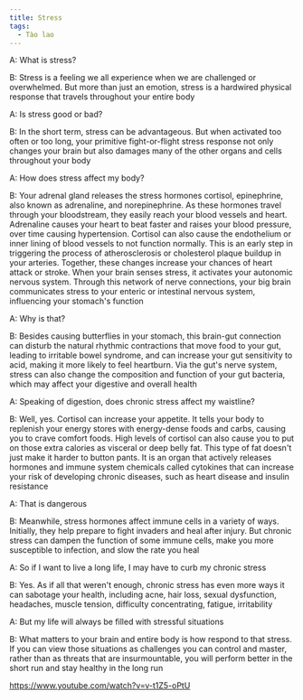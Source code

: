 ```yaml
---
title: Stress
tags:
  - Tào lao
---
```


A: What is stress?

B: Stress is a feeling we all experience when we are challenged or overwhelmed. But more than just an emotion, stress is a hardwired physical response that travels throughout your entire body

A: Is stress good or bad?

B: In the short term, stress can be advantageous. But when activated too often or too long, your primitive fight-or-flight stress response not only changes your brain but also damages many of the other organs and cells throughout your body

A: How does stress affect my body?

B: Your adrenal gland releases the stress hormones cortisol, epinephrine, also known as adrenaline, and norepinephrine. As these hormones travel through your bloodstream, they easily reach your blood vessels and heart. Adrenaline causes your heart to beat faster and raises your blood pressure, over time causing hypertension. Cortisol can also cause the endothelium or inner lining of blood vessels to not function normally. This is an early step in triggering the process of atherosclerosis or cholesterol plaque buildup in your arteries. Together, these changes increase your chances of heart attack or stroke. When your brain senses stress, it activates your autonomic nervous system. Through this network of nerve connections, your big brain communicates stress to your enteric or intestinal nervous system, influencing your stomach's function

A: Why is that?

B: Besides causing butterflies in your stomach, this brain-gut connection can disturb the natural rhythmic contractions that move food to your gut, leading to irritable bowel syndrome, and can increase your gut sensitivity to acid, making it more likely to feel heartburn. Via the gut's nerve system, stress can also change the composition and function of your gut bacteria, which may affect your digestive and overall health

A: Speaking of digestion, does chronic stress affect my waistline?

B: Well, yes. Cortisol can increase your appetite. It tells your body to replenish your energy stores with energy-dense foods and carbs, causing you to crave comfort foods. High levels of cortisol can also cause you to put on those extra calories as visceral or deep belly fat. This type of fat doesn't just make it harder to button pants. It is an organ that actively releases hormones and immune system chemicals called cytokines that can increase your risk of developing chronic diseases, such as heart disease and insulin resistance

A: That is dangerous

B: Meanwhile, stress hormones affect immune cells in a variety of ways. Initially, they help prepare to fight invaders and heal after injury. But chronic stress can dampen the function of some immune cells, make you more susceptible to infection, and slow the rate you heal

A: So if I want to live a long life, I may have to curb my chronic stress

B: Yes. As if all that weren't enough, chronic stress has even more ways it can sabotage your health, including acne, hair loss, sexual dysfunction, headaches, muscle tension, difficulty concentrating, fatigue, irritability

A: But my life will always be filled with stressful situations

B: What matters to your brain and entire body is how respond to that stress. If you can view those situations as challenges you can control and master, rather than as threats that are insurmountable, you will perform better in the short run and stay healthy in the long run

https://www.youtube.com/watch?v=v-t1Z5-oPtU
